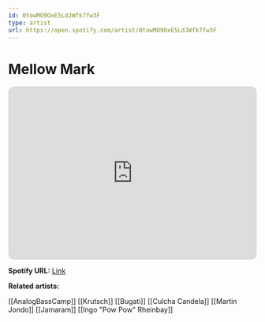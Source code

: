 ```yaml
---
id: 0towMO9OxE5LdJWfk7fw3F
type: artist
url: https://open.spotify.com/artist/0towMO9OxE5LdJWfk7fw3F
---
```

# Mellow Mark

<iframe style="border-radius:12px" src="https://open.spotify.com/embed/artist/0towMO9OxE5LdJWfk7fw3F" width="100%" height="352" frameBorder="0" allowfullscreen="" allow="autoplay; clipboard-write; encrypted-media; fullscreen; picture-in-picture" loading="lazy"></iframe>

**Spotify URL:** [Link](https://open.spotify.com/artist/0towMO9OxE5LdJWfk7fw3F)

**Related artists:**

[[AnalogBassCamp]]
[[Krutsch]]
[[Bugati]]
[[Culcha Candela]]
[[Martin Jondo]]
[[Jamaram]]
[[Ingo "Pow Pow" Rheinbay]]

